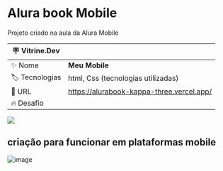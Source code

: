 # Alura book Mobile

Projeto criado na aula da Alura Mobile

| :placard: Vitrine.Dev |     |
| -------------  | --- |
| :sparkles: Nome        | **Meu Mobile**
| :label: Tecnologias | html, Css (tecnologias utilizadas)
| :rocket: URL         | https://alurabook-kappa-three.vercel.app/
| :fire: Desafio     | 

<!-- Inserir imagem com a #vitrinedev ao final do link -->
![](https://via.placeholder.com/1200x500.png?text=imagem+lindona+do+meu+projeto#vitrinedev)

## criação para funcionar em plataformas mobile


  ![image](https://github.com/marciocapendeli/alurabook/assets/139601887/8a3db39a-1b0c-4d86-a5f2-6c38a5635d3f)
